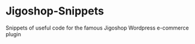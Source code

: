 Jigoshop-Snippets
=================

Snippets of useful code for the famous Jigoshop Wordpress e-commerce plugin